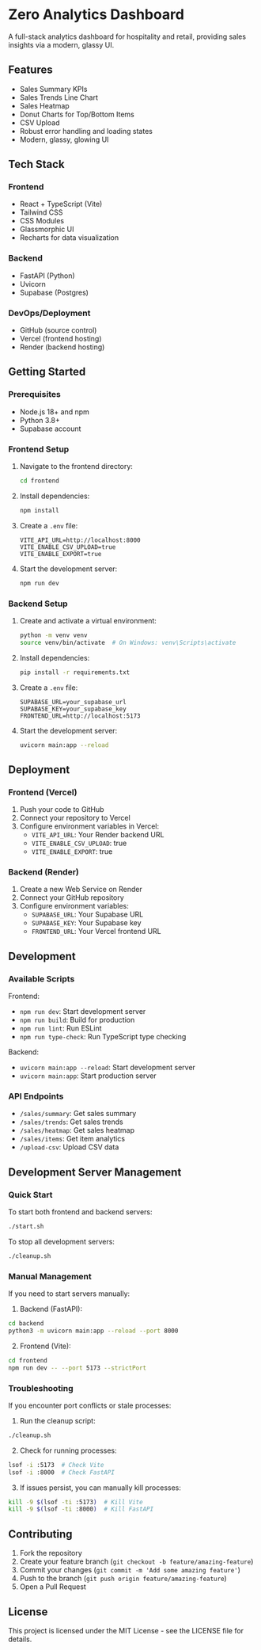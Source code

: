 # Zero Analytics Dashboard

A full-stack analytics dashboard for hospitality and retail, providing sales insights via a modern, glassy UI.

## Features

- Sales Summary KPIs
- Sales Trends Line Chart
- Sales Heatmap
- Donut Charts for Top/Bottom Items
- CSV Upload
- Robust error handling and loading states
- Modern, glassy, glowing UI

## Tech Stack

### Frontend
- React + TypeScript (Vite)
- Tailwind CSS
- CSS Modules
- Glassmorphic UI
- Recharts for data visualization

### Backend
- FastAPI (Python)
- Uvicorn
- Supabase (Postgres)

### DevOps/Deployment
- GitHub (source control)
- Vercel (frontend hosting)
- Render (backend hosting)

## Getting Started

### Prerequisites

- Node.js 18+ and npm
- Python 3.8+
- Supabase account

### Frontend Setup

1. Navigate to the frontend directory:
   ```bash
   cd frontend
   ```

2. Install dependencies:
   ```bash
   npm install
   ```

3. Create a `.env` file:
   ```
   VITE_API_URL=http://localhost:8000
   VITE_ENABLE_CSV_UPLOAD=true
   VITE_ENABLE_EXPORT=true
   ```

4. Start the development server:
   ```bash
   npm run dev
   ```

### Backend Setup

1. Create and activate a virtual environment:
   ```bash
   python -m venv venv
   source venv/bin/activate  # On Windows: venv\Scripts\activate
   ```

2. Install dependencies:
   ```bash
   pip install -r requirements.txt
   ```

3. Create a `.env` file:
   ```
   SUPABASE_URL=your_supabase_url
   SUPABASE_KEY=your_supabase_key
   FRONTEND_URL=http://localhost:5173
   ```

4. Start the development server:
   ```bash
   uvicorn main:app --reload
   ```

## Deployment

### Frontend (Vercel)

1. Push your code to GitHub
2. Connect your repository to Vercel
3. Configure environment variables in Vercel:
   - `VITE_API_URL`: Your Render backend URL
   - `VITE_ENABLE_CSV_UPLOAD`: true
   - `VITE_ENABLE_EXPORT`: true

### Backend (Render)

1. Create a new Web Service on Render
2. Connect your GitHub repository
3. Configure environment variables:
   - `SUPABASE_URL`: Your Supabase URL
   - `SUPABASE_KEY`: Your Supabase key
   - `FRONTEND_URL`: Your Vercel frontend URL

## Development

### Available Scripts

Frontend:
- `npm run dev`: Start development server
- `npm run build`: Build for production
- `npm run lint`: Run ESLint
- `npm run type-check`: Run TypeScript type checking

Backend:
- `uvicorn main:app --reload`: Start development server
- `uvicorn main:app`: Start production server

### API Endpoints

- `/sales/summary`: Get sales summary
- `/sales/trends`: Get sales trends
- `/sales/heatmap`: Get sales heatmap
- `/sales/items`: Get item analytics
- `/upload-csv`: Upload CSV data

## Development Server Management

### Quick Start
To start both frontend and backend servers:
```bash
./start.sh
```

To stop all development servers:
```bash
./cleanup.sh
```

### Manual Management
If you need to start servers manually:

1. Backend (FastAPI):
```bash
cd backend
python3 -m uvicorn main:app --reload --port 8000
```

2. Frontend (Vite):
```bash
cd frontend
npm run dev -- --port 5173 --strictPort
```

### Troubleshooting
If you encounter port conflicts or stale processes:

1. Run the cleanup script:
```bash
./cleanup.sh
```

2. Check for running processes:
```bash
lsof -i :5173  # Check Vite
lsof -i :8000  # Check FastAPI
```

3. If issues persist, you can manually kill processes:
```bash
kill -9 $(lsof -ti :5173)  # Kill Vite
kill -9 $(lsof -ti :8000)  # Kill FastAPI
```

## Contributing

1. Fork the repository
2. Create your feature branch (`git checkout -b feature/amazing-feature`)
3. Commit your changes (`git commit -m 'Add some amazing feature'`)
4. Push to the branch (`git push origin feature/amazing-feature`)
5. Open a Pull Request

## License

This project is licensed under the MIT License - see the LICENSE file for details. 